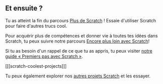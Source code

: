## Et ensuite ?

Tu as atteint la fin du parcours [Plus de Scratch](https://projects.raspberrypi.org/en/pathways/more-scratch) ! Essaie d'utiliser Scratch pour faire d'autres trucs cool.

Pour acquérir plus de compétences et donner vie à toutes tes idées dans Scratch, tu peux suivre notre parcours [Encore plus loin avec Scratch](https://projects.raspberrypi.org/en/pathways/further-scratch)!

Si tu as besoin d'un rappel de ce que tu as appris, tu peux visiter [notre guide « Premiers pas avec Scratch »](https://projects.raspberrypi.org/en/projects/getting-started-scratch).

[[[scratch-coolest-projects]]]

Tu peux également explorer nos [autres projets Scratch](https://projects.raspberrypi.org/en/projects?software%5B%5D=scratch&curriculum%5B%5D=%201) et les essayer.

